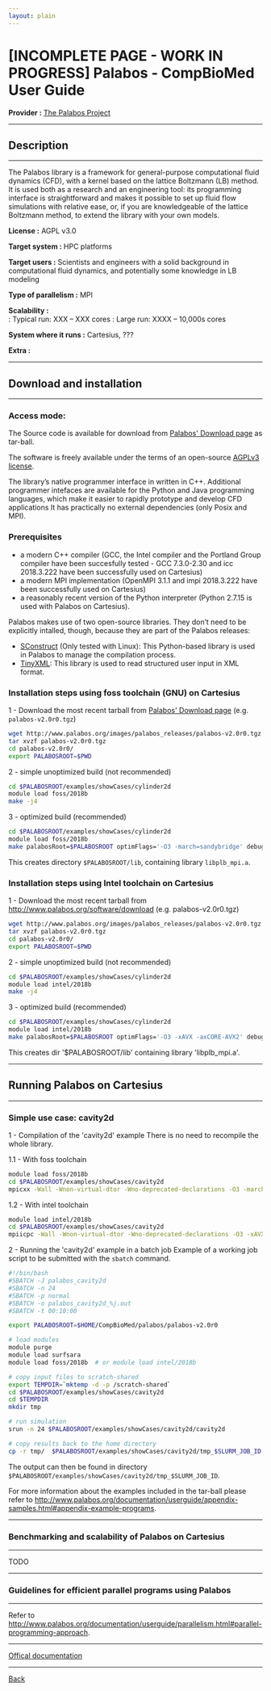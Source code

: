 ```yaml
---
layout: plain
---
```


# [INCOMPLETE PAGE - WORK IN PROGRESS] Palabos - CompBioMed User Guide

**Provider :** [The Palabos Project](http://www.palabos.org/index.php)

---
## Description
---
The Palabos library is a framework for general-purpose computational fluid dynamics (CFD), with a kernel based on the lattice Boltzmann (LB) method. It is used both as a research and an engineering tool: its programming interface is straightforward and makes it possible to set up fluid flow simulations with relative ease, or, if you are knowledgeable of the lattice Boltzmann method, to extend the library with your own models.

**License :** AGPL v3.0

**Target system :**  HPC platforms

**Target users :** Scientists and engineers with a solid background in computational fluid dynamics, and potentially some knowledge in LB modeling

**Type of parallelism :** MPI

**Scalability :**	
: Typical run: XXX – XXX cores
: Large run: XXXX – 10,000s cores

**System where it runs :** Cartesius, ???

**Extra :** 

---
## Download and installation
---

### Access mode:

The Source code is available for download from [Palabos' Download page](http://www.palabos.org/software/download) as tar-ball.

The software is freely available under the terms of an open-source [AGPLv3 license](https://www.gnu.org/licenses/agpl-3.0.html).

The library’s native programmer interface in written in C++.
Additional programmer intefaces are available for the Python and Java programming languages, which make it easier to rapidly prototype and develop CFD applications
It has practically no external dependencies (only Posix and MPI).


### Prerequisites

- a modern C++ compiler (GCC, the Intel compiler and the Portland Group compiler have been succesfully tested - GCC 7.3.0-2.30 and icc 2018.3.222 have been successfully used on Cartesius)
- a modern MPI implementation (OpenMPI 3.1.1 and impi 2018.3.222 have been successfully used on Cartesius)
- a reasonably recent version of the Python interpreter (Python 2.7.15 is used with Palabos on Cartesius).

Palabos makes use of two open-source libraries. They don’t need to be explicitly intalled, though, because they are part of the Palabos releases:
- [SConstruct](https://scons.org/) (Only tested with Linux): This Python-based library is used in Palabos to manage the compilation process.
- [TinyXML](https://sourceforge.net/projects/tinyxml/): This library is used to read structured user input in XML format.

### Installation steps using foss toolchain (GNU) on Cartesius

1 - Download the most recent tarball from [Palabos' Download page](http://www.palabos.org/software/download) (e.g. `palabos-v2.0r0.tgz`)
```bash
wget http://www.palabos.org/images/palabos_releases/palabos-v2.0r0.tgz
tar xvzf palabos-v2.0r0.tgz
cd palabos-v2.0r0/
export PALABOSROOT=$PWD
```

2 - simple unoptimized build (not recommended)
```bash
cd $PALABOSROOT/examples/showCases/cylinder2d
module load foss/2018b
make -j4
```

3 - optimized build (recommended)
```bash
cd $PALABOSROOT/examples/showCases/cylinder2d
module load foss/2018b
make palabosRoot=$PALABOSROOT optimFlags='-O3 -march=sandybridge' debug='false' 'SMPparallel=true' 'serialCXX=g++' 'parallelCXX=mpic++' -j4
```

This creates directory `$PALABOSROOT/lib`, containing library `libplb_mpi.a`.

### Installation steps using Intel toolchain on Cartesius

1 - Download the most recent tarball from http://www.palabos.org/software/download (e.g. palabos-v2.0r0.tgz)
```bash
wget http://www.palabos.org/images/palabos_releases/palabos-v2.0r0.tgz
tar xvzf palabos-v2.0r0.tgz
cd palabos-v2.0r0/
export PALABOSROOT=$PWD
```

2 - simple unoptimized build (not recommended)
```bash
cd $PALABOSROOT/examples/showCases/cylinder2d
module load intel/2018b
make -j4
```

3 - optimized build (recommended)
```bash
cd $PALABOSROOT/examples/showCases/cylinder2d
module load intel/2018b
make palabosRoot=$PALABOSROOT optimFlags='-O3 -xAVX -axCORE-AVX2' debug='false' 'SMPparallel=true' 'serialCXX=icpc' 'parallelCXX=mpiicpc' -j4
```

This creates dir '$PALABOSROOT/lib' containing library 'libplb_mpi.a'.

---
## Running Palabos on Cartesius
---

### Simple use case: cavity2d

1 - Compilation of the 'cavity2d' example
There is no need to recompile the whole library.

1.1 - With foss toolchain
```bash
module load foss/2018b
cd $PALABOSROOT/examples/showCases/cavity2d
mpicxx -Wall -Wnon-virtual-dtor -Wno-deprecated-declarations -O3 -march=sandybridge -DPLB_MPI_PARALLEL -DPLB_SMP_PARALLEL -DPLB_USE_POSIX -I$PALABOSROOT/src -I$PALABOSROOT/externalLibraries -o cavity2d cavity2d.cpp -L$PALABOSROOT/lib/ -lplb_mpi
```

1.2 - With intel toolchain
```bash
module load intel/2018b
cd $PALABOSROOT/examples/showCases/cavity2d
mpiicpc -Wall -Wnon-virtual-dtor -Wno-deprecated-declarations -O3 -xAVX -axCORE-AVX2 -DPLB_MPI_PARALLEL -DPLB_SMP_PARALLEL -DPLB_USE_POSIX -I$PALABOSROOT/src -I$PALABOSROOT/externalLibraries -o cavity2d cavity2d.cpp -L$PALABOSROOT/lib/ -lplb_mpi
```

2 - Running the 'cavity2d' example in a batch job
Example of a working job script to be submitted with the `sbatch` command.

```bash
#!/bin/bash
#SBATCH -J palabos_cavity2d
#SBATCH -n 24
#SBATCH -p normal
#SBATCH -o palabos_cavity2d_%j.out
#SBATCH -t 00:10:00

export PALABOSROOT=$HOME/CompBioMed/palabos/palabos-v2.0r0

# load modules
module purge
module load surfsara
module load foss/2018b  # or module load intel/2018b

# copy input files to scratch-shared
export TEMPDIR=`mktemp -d -p /scratch-shared`
cd $PALABOSROOT/examples/showCases/cavity2d
cd $TEMPDIR
mkdir tmp

# run simulation
srun -n 24 $PALABOSROOT/examples/showCases/cavity2d/cavity2d

# copy results back to the home directory
cp -r tmp/  $PALABOSROOT/examples/showCases/cavity2d/tmp_$SLURM_JOB_ID
```

The output can then be found in directory `$PALABOSROOT/examples/showCases/cavity2d/tmp_$SLURM_JOB_ID`.

For more information about the examples included in the tar-ball please refer to http://www.palabos.org/documentation/userguide/appendix-samples.html#appendix-example-programs.

---
### Benchmarking and scalability of Palabos on Cartesius
---

TODO

---
### Guidelines for efficient parallel programs using Palabos
---

Refer to http://www.palabos.org/documentation/userguide/parallelism.html#parallel-programming-approach.


---

[Offical documentation](http://www.palabos.org/documentation/userguide/)

---

[Back](../..)
